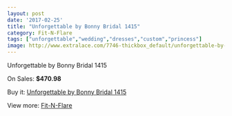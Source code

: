 ```yaml
---
layout: post
date: '2017-02-25'
title: "Unforgettable by Bonny Bridal 1415"
category: Fit-N-Flare
tags: ["unforgettable","wedding","dresses","custom","princess"]
image: http://www.extralace.com/7746-thickbox_default/unforgettable-by-bonny-bridal-1415.jpg
---
```

Unforgettable by Bonny Bridal 1415

On Sales: **$470.98**
<a href="https://www.extralace.com/fit-n-flare/3666-unforgettable-by-bonny-bridal-1415.html"><amp-img layout="responsive" width="600" height="600" src="//www.extralace.com/7746-thickbox_default/unforgettable-by-bonny-bridal-1415.jpg" alt="Unforgettable by Bonny Bridal 1415 0" /></a>
<a href="https://www.extralace.com/fit-n-flare/3666-unforgettable-by-bonny-bridal-1415.html"><amp-img layout="responsive" width="600" height="600" src="//www.extralace.com/7747-thickbox_default/unforgettable-by-bonny-bridal-1415.jpg" alt="Unforgettable by Bonny Bridal 1415 1" /></a>

Buy it: [Unforgettable by Bonny Bridal 1415](https://www.extralace.com/fit-n-flare/3666-unforgettable-by-bonny-bridal-1415.html "Unforgettable by Bonny Bridal 1415")

View more: [Fit-N-Flare](https://www.extralace.com/4-fit-n-flare "Fit-N-Flare")